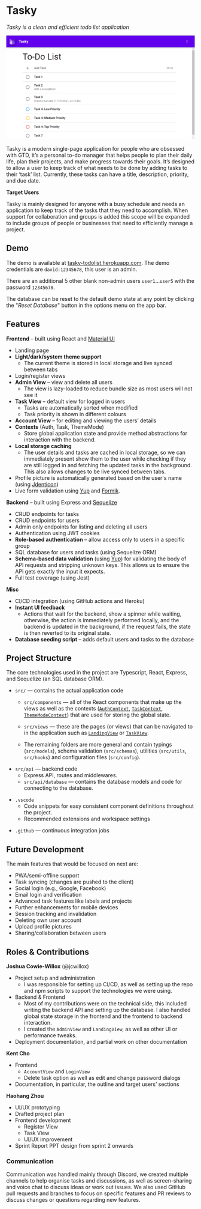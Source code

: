 # Tasky

*Tasky is a clean and efficient todo list application*

![task-view](screenshots/task-view.png)

Tasky is a modern single-page application for people who are obsessed with GTD, it’s a personal to-do manager that helps people to plan their daily life, plan their projects, and make progress towards their goals. It’s designed to allow a user to keep track of what needs to be done by adding tasks to their ‘task’ list. Currently, these tasks can have a title, description, priority, and due date.

**Target Users**

Tasky is mainly designed for anyone with a busy schedule and needs an application to keep track of the tasks that they need to accomplish. When support for collaboration and groups is added this scope will be expanded to include groups of people or businesses that need to efficiently manage a project.

## Demo

The demo is available at [tasky-todolist.herokuapp.com](https://tasky-todolist.herokuapp.com/).
The demo credentials are `david:12345678`, this user is an admin.

There are an additional 5 other blank non-admin users `user1`...`user5` with the password `12345678`.

The database can be reset to the default demo state at any point by clicking the "*Reset Database*" button in the options menu on the app bar.

## Features

**Frontend** – built using React and [Material UI](https://mui.com/)

* Landing page
* **Light/dark/system theme support**
  * The current theme is stored in local storage and live synced between tabs
* Login/register views
* **Admin View** – view and delete all users
  * The view is lazy-loaded to reduce bundle size as most users will not see it
* **Task View** – default view for logged in users
  * Tasks are automatically sorted when modified
  * Task priority is shown in different colours
* **Account View** – for editing and viewing the users’ details
* **Contexts** (Auth, Task, ThemeMode)
  * Store global application state and provide method abstractions for interaction with the backend.
* **Local storage caching**
  * The user details and tasks are cached in local storage, so we can immediately present show them to the user while checking if they are still logged in and fetching the updated tasks in the background. This also allows changes to be live synced between tabs.
* Profile picture is automatically generated based on the user's name (using [Jdenticon](https://jdenticon.com))
* Live form validation using [Yup](https://github.com/jquense/yup) and [Formik](https://formik.org).

**Backend** – built using Express and [Sequelize](https://sequelize.org/)

* CRUD endpoints for tasks
* CRUD endpoints for users
* Admin only endpoints for listing and deleting all users
* Authentication using JWT cookies
* **Role-based authentication** – allow access only to users in a specific group
* SQL database for users and tasks (using Sequelize ORM)
* **Schema-based data validation** (using [Yup](https://github.com/jquense/yup)) for validating the body of API requests and stripping unknown keys. This allows us to ensure the API gets exactly the input it expects.
* Full test coverage (using Jest)

**Misc**

* CI/CD integration (using GitHub actions and Heroku)
* **Instant UI feedback**
  * Actions that wait for the backend, show a spinner while waiting, otherwise, the action is immediately performed locally, and the backend is updated in the background, if the request fails, the state is then reverted to its original state.
* **Database seeding script** – adds default users and tasks to the database


## Project Structure

The core technologies used in the project are Typescript, React, Express, and Sequelize (an SQL database ORM).

- `src/` — contains the actual application code
    * `src/components` — all of the React components that make up the views as well as the contexts ([`AuthContext`](/src/components/AuthContext.tsx), [`TaskContext`](/src/components/TaskContext.tsx), [`ThemeModeContext`](/src/components/ThemeModeContext.tsx)) that are used for storing the global state.

    * `src/views` — these are the pages (or views) that can be navigated to in the application such as [`LandingView`](/src/views/LandingView.tsx) or [`TaskView`](/src/views/TaskView.tsx).

    * The remaining folders are more general and contain typings (`src/models`), schema validation (`src/schemas`), utilities (`src/utils`, `src/hooks`) and configuration files (`src/config`).

* `src/api` — backend code
    - Express API, routes and middlewares.
    - `src/api/database` — contains the database models and code for connecting to the database.

- `.vscode`
    - Code snippets for easy consistent component definitions throughout the project.
    - Recommended extensions and workspace settings

* `.github` — continuous integration jobs

## Future Development

The main features that would be focused on next are:

* PWA/semi-offline support
* Task syncing (changes are pushed to the client)
* Social login (e.g., Google, Facebook)
* Email login and verification
* Advanced task features like labels and projects
* Further enhancements for mobile devices
* Session tracking and invalidation
* Deleting own user account
* Upload profile pictures
* Sharing/collaboration between users

## Roles & Contributions

**Joshua Cowie-Willox** (@jcwillox)

* Project setup and administration
  * I was responsible for setting up CI/CD, as well as setting up the repo and npm scripts to support the technologies we were using.
* Backend & Frontend
  * Most of my contributions were on the technical side, this included writing the backend API and setting up the database. I also handled global state storage in the frontend and the frontend to backend interaction.
  * I created the `AdminView` and `LandingView`, as well as other UI or performance tweaks.
* Deployment documentation, and partial work on other documentation

**Kent Cho**
* Frontend
  * `AccountView` and `LoginView`
  * Delete task option as well as edit and change password dialogs
* Documentation, in particular, the outline and target users’ sections

**Haohang Zhou**

* UI/UX prototyping
* Drafted project plan
* Frontend development
  * Register View
  * Task View
  * UI/UX improvement
* Sprint Report PPT design from sprint 2 onwards

### Communication

Communication was handled mainly through Discord, we created multiple channels to help organise tasks and discussions, as well as screen-sharing and voice chat to discuss ideas or work out issues. We also used GitHub pull requests and branches to focus on specific features and PR reviews to discuss changes or questions regarding new features.
